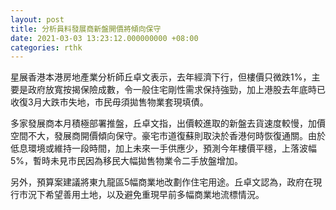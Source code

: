 ```yaml
---
layout: post
title: 分析員料發展商新盤開價將傾向保守
date: 2021-03-03 13:23:12.000000000 +08:00
categories: rthk
---
```


星展香港本港房地產業分析師丘卓文表示，去年經濟下行，但樓價只微跌1%，主要是政府放寬按揭保險成數，令一般住宅剛性需求保持強勁，加上港股去年底時已收復3月大跌市失地，市民毋須拋售物業套現填債。

多家發展商本月積極部署推盤，丘卓文指，出價較進取的新盤去貨速度較慢，加價空間不大，發展商開價傾向保守。豪宅市道復蘇則取決於香港何時恢復通關。由於低息環境或維持一段時間，加上未來一手供應少，預測今年樓價平穩，上落波幅5%，暫時未見市民因為移民大幅拋售物業令二手放盤增加。

另外，預算案建議將東九龍區5幅商業地改劃作住宅用途。丘卓文認為，政府在現行市況下希望善用土地，以及避免重現早前多幅商業地流標情況。
